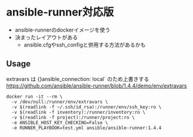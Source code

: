 # ansible-runner対応版

- ansible-runnerのdockerイメージを使う
- 決まったレイアウトがある
  - ansible.cfgやssh_configと併用する方法があるかも

## Usage

extravars は {}ansible_connection: local` のため上書きする<br>
https://github.com/ansible/ansible-runner/blob/1.4.4/demo/env/extravars
```
docker run -it --rm \
  -v /dev/null:/runner/env/extravars \
  -v $(readlink -f ~/.ssh/id_rsa):/runner/env/ssh_key:ro \
  -v $(readlink -f inventory):/runner/inventory:ro \
  -v $(readlink -f project):/runner/project:ro \
  -e ANSIBLE_HOST_KEY_CHECKING=False \
  -e RUNNER_PLAYBOOK=test.yml ansible/ansible-runner:1.4.4
```
